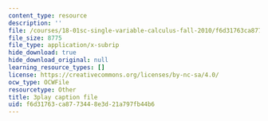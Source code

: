 ```yaml
---
content_type: resource
description: ''
file: /courses/18-01sc-single-variable-calculus-fall-2010/f6d31763ca8773448e3d21a797fb44b6_G_HS1Dan_x4.srt
file_size: 8775
file_type: application/x-subrip
hide_download: true
hide_download_original: null
learning_resource_types: []
license: https://creativecommons.org/licenses/by-nc-sa/4.0/
ocw_type: OCWFile
resourcetype: Other
title: 3play caption file
uid: f6d31763-ca87-7344-8e3d-21a797fb44b6
---
```


